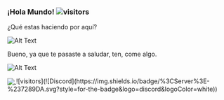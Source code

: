 ### ¡Hola Mundo! ![visitors](https://img.shields.io/twitch/status/OptimusDrift?label=OptimusDrift&logo=twitch&logoColor=white&style=for-the-badge)

¿Qué estas haciendo por aquí?

![Alt Text](https://media3.giphy.com/media/joYGxDpl7ltxhlIzIm/giphy.gif)

Bueno, ya que te pasaste a saludar, ten, come algo.

![Alt Text](https://pa1.narvii.com/7427/a5c4bfd8d49cdb589988e6d30155d3020859bfc8r1-500-348_hq.gif)

<a href="https://optimusdrift.github.io/Dekhy/">
  <img align="center" src="https://github-readme-stats.vercel.app/api/pin/?username=optimusdrift&repo=Dekhy" />
</a>
![visitors](![Discord](https://img.shields.io/badge/%3CServer%3E-%237289DA.svg?style=for-the-badge&logo=discord&logoColor=white))
<!--
**OptimusDrift/OptimusDrift** is a ✨ _special_ ✨ repository because its `README.md` (this file) appears on your GitHub profile.

Here are some ideas to get you started:

- 🔭 I’m currently working on ...
- 🌱 I’m currently learning ...
- 👯 I’m looking to collaborate on ...
- 🤔 I’m looking for help with ...
- 💬 Ask me about ...
- 📫 How to reach me: ...
- 😄 Pronouns: ...
- ⚡ Fun fact: ...
-->
